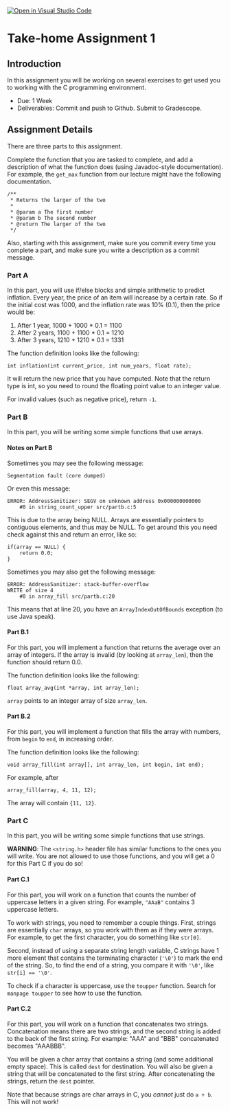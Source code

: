 [![Open in Visual Studio Code](https://classroom.github.com/assets/open-in-vscode-c66648af7eb3fe8bc4f294546bfd86ef473780cde1dea487d3c4ff354943c9ae.svg)](https://classroom.github.com/online_ide?assignment_repo_id=8527364&assignment_repo_type=AssignmentRepo)
# Take-home Assignment 1

## Introduction

In this assignment you will be working on several exercises to get used you to working with
the C programming environment.

- Due: 1 Week
- Deliverables: Commit and push to Github. Submit to Gradescope.

## Assignment Details

There are three parts to this assignment.

Complete the function that you are tasked to complete, and add a description of what the function does (using
Javadoc-style documentation). For example, the `get_max` function from our lecture might have the following
documentation.

    /**
     * Returns the larger of the two
     *
     * @param a The first number
     * @param b The second number
     * @return The larger of the two
     */

Also, starting with this assignment, make sure you commit every time you complete a part, and make sure you write a
description as a commit message.

### Part A

In this part, you will use if/else blocks and simple arithmetic to predict inflation. Every year,
the price of an item will increase by a certain rate. So if the initial cost was 1000, and the inflation
rate was 10% (0.1), then the price would be:

1. After 1 year, 1000 + 1000 * 0.1 = 1100
2. After 2 years, 1100 + 1100 * 0.1 = 1210
3. After 3 years, 1210 + 1210 * 0.1 = 1331

The function definition looks like the following:

    int inflation(int current_price, int num_years, float rate);

It will return the new price that you have computed. Note that the return type is int, so
you need to round the floating point value to an integer value.

For invalid values (such as negative price), return `-1`.

### Part B

In this part, you will be writing some simple functions that use arrays. 

#### Notes on Part B

Sometimes you may see the following message:

    Segmentation fault (core dumped)

Or even this message:

    ERROR: AddressSanitizer: SEGV on unknown address 0x000000000000
        #0 in string_count_upper src/partb.c:5

This is due to the array being NULL. Arrays are essentially pointers to
contiguous elements, and thus may be NULL. To get around this you need check
against this and return an error, like so:

    if(array == NULL) {
        return 0.0;
    }

Sometimes you may also get the following message:

    ERROR: AddressSanitizer: stack-buffer-overflow 
    WRITE of size 4
        #0 in array_fill src/partb.c:20

This means that at line 20, you have an `ArrayIndexOutOfBounds` exception (to use Java speak).

#### Part B.1

For this part, you will implement a function that returns the average over an
array of integers. If the array is invalid (by looking at `array_len`), then
the function should return 0.0.

The function definition looks like the following:

    float array_avg(int *array, int array_len);

`array` points to an integer array of size `array_len`.

#### Part B.2

For this part, you will implement a function that fills the array with numbers,
from `begin` to `end`, in increasing order.

The function definition looks like the following:

    void array_fill(int array[], int array_len, int begin, int end);

For example, after

    array_fill(array, 4, 11, 12);

The array will contain `{11, 12}`.

### Part C

In this part, you will be writing some simple functions that use strings.

**WARNING**: The `<string.h>` header file has similar functions to the ones you will write. You are not allowed to use
those functions, and you will get a 0 for this Part C if you do so!

#### Part C.1

For this part, you will work on a function that counts the number of uppercase
letters in a given string. For example, `"AAaB"` contains 3 uppercase letters.

To work with strings, you need to remember a couple things. First, strings are
essentially `char` arrays, so you work with them as if they were arrays. For example,
to get the first character, you do something like `str[0]`.

Second, instead of using a separate string length variable, C strings have 1
more element that contains the terminating character (`'\0'`) to mark the end
of the string. So, to find the end of a string, you compare it with `'\0'`, like
`str[i] == '\0'`.

To check if a character is uppercase, use the `toupper` function. Search for `manpage toupper`
to see how to use the function.

#### Part C.2

For this part, you will work on a function that concatenates two strings. Concatenation means
there are two strings, and the second string is added to the back of the first string. For example:
"AAA" and "BBB" concatenated becomes "AAABBB".

You will be given a char array that contains a string (and some additional empty space). This is called `dest` for
destination. You will also be given a string that will be concatenated to the first string. After concatenating the
strings, return the `dest` pointer.

Note that because strings are char arrays in C, you *cannot* just do `a + b`. This will not work!

